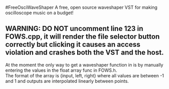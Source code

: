 #FreeOsciWaveShaper
A free, open source waveshaper VST for making oscilloscope music on a budget!


**WARNING: DO NOT uncomment line 123 in FOWS.cpp, it will render the file selector button correctly but clicking it causes an access violation and crashes both the VST and the host.**
----------
At the moment the only way to get a waveshaper function in is by manually entering the values in the float array func in FOWS.h.  
The format of the array is {input, left, right} where all values are between -1 and 1 and outputs are interpolated linearly between points.
